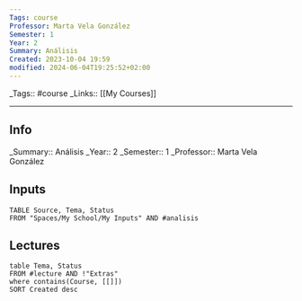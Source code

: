 ```yaml
---
Tags: course
Professor: Marta Vela González
Semester: 1
Year: 2
Summary: Análisis
Created: 2023-10-04 19:59
modified: 2024-06-04T19:25:52+02:00
---
```

\_Tags::  #course
\_Links::  [[My Courses]]
___

## Info
\_Summary::  Análisis
\_Year:: 2 
\_Semester:: 1 
\_Professor:: Marta Vela González

## Inputs
```dataview
TABLE Source, Tema, Status
FROM "Spaces/My School/My Inputs" AND #analisis
```



## Lectures
```dataview
table Tema, Status
FROM #lecture AND !"Extras"
where contains(Course, [[]])
SORT Created desc
```

